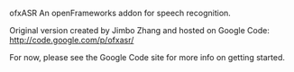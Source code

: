 ofxASR
An openFrameworks addon for speech recognition.

Original version created by Jimbo Zhang and hosted on Google Code: http://code.google.com/p/ofxasr/

For now, please see the Google Code site for more info on getting started.

